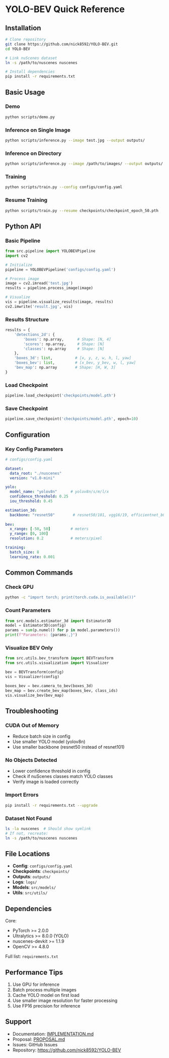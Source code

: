 # YOLO-BEV Quick Reference

## Installation
```bash
# Clone repository
git clone https://github.com/nick8592/YOLO-BEV.git
cd YOLO-BEV

# Link nuScenes dataset
ln -s /path/to/nuscenes nuscenes

# Install dependencies
pip install -r requirements.txt
```

## Basic Usage

### Demo
```bash
python scripts/demo.py
```

### Inference on Single Image
```bash
python scripts/inference.py --image test.jpg --output outputs/
```

### Inference on Directory
```bash
python scripts/inference.py --image /path/to/images/ --output outputs/
```

### Training
```bash
python scripts/train.py --config configs/config.yaml
```

### Resume Training
```bash
python scripts/train.py --resume checkpoints/checkpoint_epoch_50.pth
```

## Python API

### Basic Pipeline
```python
from src.pipeline import YOLOBEVPipeline
import cv2

# Initialize
pipeline = YOLOBEVPipeline('configs/config.yaml')

# Process image
image = cv2.imread('test.jpg')
results = pipeline.process_image(image)

# Visualize
vis = pipeline.visualize_results(image, results)
cv2.imwrite('result.jpg', vis)
```

### Results Structure
```python
results = {
    'detections_2d': {
        'boxes': np.array,      # Shape: [N, 4]
        'scores': np.array,     # Shape: [N]
        'classes': np.array     # Shape: [N]
    },
    'boxes_3d': list,          # [x, y, z, w, h, l, yaw]
    'boxes_bev': list,         # [x_bev, y_bev, w, l, yaw]
    'bev_map': np.array        # Shape: [H, W, 3]
}
```

### Load Checkpoint
```python
pipeline.load_checkpoint('checkpoints/model.pth')
```

### Save Checkpoint
```python
pipeline.save_checkpoint('checkpoints/model.pth', epoch=10)
```

## Configuration

### Key Config Parameters
```yaml
# configs/config.yaml

dataset:
  data_root: "./nuscenes"
  version: "v1.0-mini"

yolo:
  model_name: "yolov8n"      # yolov8n/s/m/l/x
  confidence_threshold: 0.25
  iou_threshold: 0.45

estimation_3d:
  backbone: "resnet50"        # resnet50/101, vgg16/19, efficientnet_b0
  
bev:
  x_range: [-50, 50]         # meters
  y_range: [0, 100]
  resolution: 0.2            # meters/pixel

training:
  batch_size: 8
  learning_rate: 0.001
```

## Common Commands

### Check GPU
```bash
python -c "import torch; print(torch.cuda.is_available())"
```

### Count Parameters
```python
from src.models.estimator_3d import Estimator3D
model = Estimator3D(config)
params = sum(p.numel() for p in model.parameters())
print(f"Parameters: {params:,}")
```

### Visualize BEV Only
```python
from src.utils.bev_transform import BEVTransform
from src.utils.visualization import Visualizer

bev = BEVTransform(config)
vis = Visualizer(config)

boxes_bev = bev.camera_to_bev(boxes_3d)
bev_map = bev.create_bev_map(boxes_bev, class_ids)
vis.visualize_bev(bev_map)
```

## Troubleshooting

### CUDA Out of Memory
- Reduce batch size in config
- Use smaller YOLO model (yolov8n)
- Use smaller backbone (resnet50 instead of resnet101)

### No Objects Detected
- Lower confidence threshold in config
- Check if nuScenes classes match YOLO classes
- Verify image is loaded correctly

### Import Errors
```bash
pip install -r requirements.txt --upgrade
```

### Dataset Not Found
```bash
ls -la nuscenes  # Should show symlink
# If not, recreate:
ln -s /path/to/nuscenes nuscenes
```

## File Locations

- **Config**: `configs/config.yaml`
- **Checkpoints**: `checkpoints/`
- **Outputs**: `outputs/`
- **Logs**: `logs/`
- **Models**: `src/models/`
- **Utils**: `src/utils/`

## Dependencies

Core:
- PyTorch >= 2.0.0
- Ultralytics >= 8.0.0 (YOLO)
- nuscenes-devkit >= 1.1.9
- OpenCV >= 4.8.0

Full list: `requirements.txt`

## Performance Tips

1. Use GPU for inference
2. Batch process multiple images
3. Cache YOLO model on first load
4. Use smaller image resolution for faster processing
5. Use FP16 precision for inference

## Support

- Documentation: [IMPLEMENTATION.md](IMPLEMENTATION.md)
- Proposal: [PROPOSAL.md](PROPOSAL.md)
- Issues: GitHub Issues
- Repository: https://github.com/nick8592/YOLO-BEV
